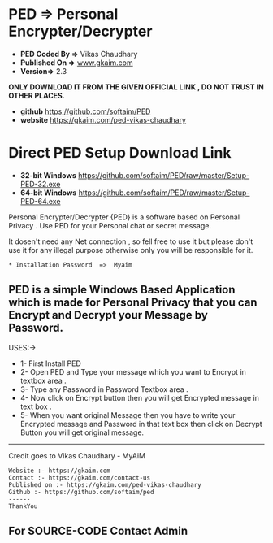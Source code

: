 # PED => Personal Encrypter/Decrypter 
- **PED Coded By =>** Vikas Chaudhary
- **Published On =>** www.gkaim.com
- **Version=>** 2.3


**ONLY DOWNLOAD IT FROM THE GIVEN OFFICIAL  LINK , DO NOT TRUST IN OTHER PLACES.**
- **github** https://github.com/softaim/PED
- **website**  https://gkaim.com/ped-vikas-chaudhary
# Direct PED Setup Download Link 
- **32-bit Windows** https://github.com/softaim/PED/raw/master/Setup-PED-32.exe
- **64-bit Windows** https://github.com/softaim/PED/raw/master/Setup-PED-64.exe

Personal Encrypter/Decrypter {PED} is a software based on Personal Privacy . Use  PED for your Personal chat or secret message.

It dosen't need any Net connection , so fell free to use it but please don't use it for any illegal purpose otherwise only you will be responsible for it. 

~~~~~~~~~~~~~~~~~~~~~~~~~~~~~~~~~~~~~~~~~~~~~~
* Installation Password  =>  Myaim 
~~~~~~~~~~~~~~~~~~~~~~~~~~~~~~~~~~~~~~~~~~~~~~
PED is a simple Windows Based Application which is made for Personal Privacy  that  you can Encrypt and Decrypt your Message by Password.
 --------------------
 USES:-> 
* 1- First Install PED 
* 2- Open PED and Type your message which you want to Encrypt  in textbox area .
* 3- Type any Password in Password Textbox area .
* 4- Now click on Encrypt  button then you will get Encrypted message in text box .
* 5- When you want original Message then you have to write your Encrypted message and Password in that text box then click on Decrypt Button you will get original message.
--------------------
Credit goes to  Vikas Chaudhary - MyAiM
 ~~~~~~~~~~~ 
Website :- https://gkaim.com
Contact :- https://gkaim.com/contact-us
Published on :- https://gkaim.com/ped-vikas-chaudhary
Github :- https://github.com/softaim/ped
 ------
ThankYou
~~~~~~~~~~~~~~
## For SOURCE-CODE Contact Admin ##

